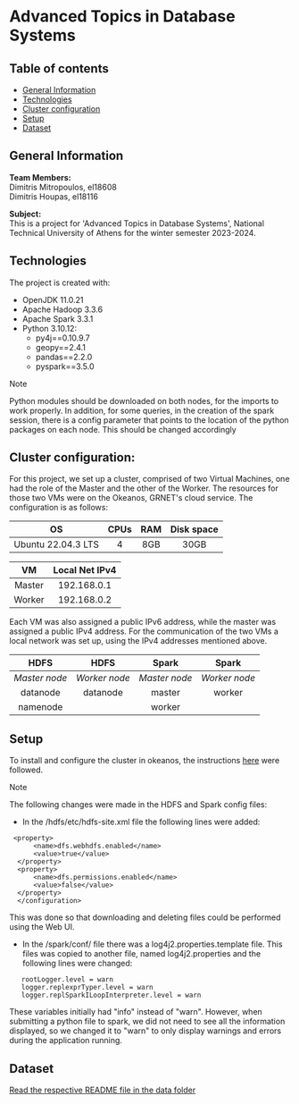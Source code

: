 # Advanced Topics in Database Systems

## Table of contents
* [General Information](#general-information)
* [Technologies](#technologies)
* [Cluster configuration](#cluster-configuration)
* [Setup](#setup)
* [Dataset](#dataset)

## General Information
**Team Members:** <br> 
Dimitris Mitropoulos, el18608 <br>
Dimitris Houpas, el18116

**Subject:** <br>
This is a project for 'Advanced Topics in Database Systems', National Technical University of Athens for the winter semester 2023-2024.

## Technologies 
The project is created with:
* OpenJDK 11.0.21
* Apache Hadoop 3.3.6
* Apache Spark 3.3.1
* Python 3.10.12:
  * py4j==0.10.9.7
  * geopy==2.4.1
  * pandas==2.2.0
  * pyspark==3.5.0

> [!NOTE]  
> Python modules should be downloaded on both nodes, for the imports to work properly. In addition, for some queries,
> in the creation of the spark session, there is a config parameter that points to the location of the python
> packages on each node. This should be changed accordingly

## Cluster configuration:
For this project, we set up a cluster, comprised of two Virtual Machines, one had the role of the Master and the other of the Worker. The resources for those two VMs were on the Okeanos, GRNET's cloud service. The configuration is as follows:

| OS  |  CPUs | RAM | Disk space | 
| :------------: | :------------: | :------------: | :------------: |
| Ubuntu 22.04.3 LTS | 4 |  8GB | 30GB | 

| VM  |  Local Net IPv4 |
| :------------: |  :------------: |
| Master  |  192.168.0.1 | 
| Worker  |  192.168.0.2 |

Each VM was also assigned a public IPv6 address, while the master was assigned a public IPv4 address. For the communication of the two VMs a local network was set up, using the IPv4 addresses mentioned above. <br>

| **HDFS** |  **HDFS** | **Spark** | **Spark** | 
| :--------: |  :--------: | :--------: | :--------: |
| *Master node* | *Worker node* | *Master node* | *Worker node* |
| datanode | datanode | master | worker |
| namenode |          | worker |        |


## Setup 
To install and configure the cluster in okeanos, the instructions [here](https://colab.research.google.com/drive/1pjf3Q6T-Ak2gXzbgoPpvMdfOHd1GqHZG?usp=sharing#scrollTo=I0jwIL1Ba-DU) were followed.

> [!NOTE]  
> The following changes were made in the HDFS and Spark config files:
> * In the /hdfs/etc/hdfs-site.xml file the following lines were added:
>  ```
>   <property>
>        <name>dfs.webhdfs.enabled</name>
>        <value>true</value>
>    </property>
>    <property>
>        <name>dfs.permissions.enabled</name>
>        <value>false</value>
>    </property>
>    </configuration>
>   ```
>   This was done so that downloading and deleting files could be performed using the Web UI.
> * In the /spark/conf/ file there was a log4j2.properties.template file. This files was copied to another file, named log4j2.properties and the following lines were changed:
>  ```
>     rootLogger.level = warn
>     logger.replexprTyper.level = warn
>     logger.replSparkILoopInterpreter.level = warn
>  ```
> These variables initially had "info" instead of "warn". However, when submitting a python file to spark, we did not need to see all the information
> displayed, so we changed it to "warn" to only display warnings and errors during the application running.

## Dataset
[Read the respective README file in the data folder](https://github.com/dimitrismit/ntua_advanced_databases/blob/main/data/README.md)

